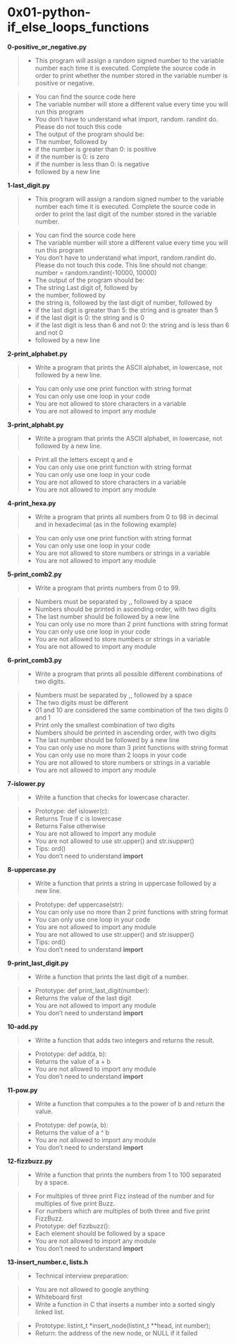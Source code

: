 # 0x01-python-if_else_loops_functions

**0-positive_or_negative.py**
> * This program will assign a random signed number to the variable number each time it is executed. Complete the source code in order to print whether the number stored in the variable number is positive or negative.

> * You can find the source code here
> * The variable number will store a different value every time you will run this program
> * You don’t have to understand what import, random. randint do. Please do not touch this code
> * The output of the program should be:
> * The number, followed by
> * if the number is greater than 0: is positive
> * if the number is 0: is zero
> * if the number is less than 0: is negative
> * followed by a new line

**1-last_digit.py**
> * This program will assign a random signed number to the variable number each time it is executed. Complete the source code in order to print the last digit of the number stored in the variable number.

> * You can find the source code here
> * The variable number will store a different value every time you will run this program
> * You don’t have to understand what import, random.randint do. Please do not touch this code. This line should not change: number = random.randint(-10000, 10000)
> * The output of the program should be:
> * The string Last digit of, followed by
> * the number, followed by
> * the string is, followed by the last digit of number, followed by
> * if the last digit is greater than 5: the string and is greater than 5
> * if the last digit is 0: the string and is 0
> * if the last digit is less than 6 and not 0: the string and is less than 6 and not 0
> * followed by a new line

**2-print_alphabet.py**
> * Write a program that prints the ASCII alphabet, in lowercase, not followed by a new line.

> * You can only use one print function with string format
> * You can only use one loop in your code
> * You are not allowed to store characters in a variable
> * You are not allowed to import any module

**3-print_alphabt.py**
> * Write a program that prints the ASCII alphabet, in lowercase, not followed by a new line.

> * Print all the letters except q and e
> * You can only use one print function with string format
> * You can only use one loop in your code
> * You are not allowed to store characters in a variable
> * You are not allowed to import any module

**4-print_hexa.py**
> * Write a program that prints all numbers from 0 to 98 in decimal and in hexadecimal (as in the following example)

> * You can only use one print function with string format
> * You can only use one loop in your code
> * You are not allowed to store numbers or strings in a variable
> * You are not allowed to import any module

**5-print_comb2.py**
> * Write a program that prints numbers from 0 to 99.

> * Numbers must be separated by ,, followed by a space
> * Numbers should be printed in ascending order, with two digits
> * The last number should be followed by a new line
> * You can only use no more than 2 print functions with string format
> * You can only use one loop in your code
> * You are not allowed to store numbers or strings in a variable
> * You are not allowed to import any module

**6-print_comb3.py**
> * Write a program that prints all possible different combinations of two digits.

> * Numbers must be separated by ,, followed by a space
> * The two digits must be different
> * 01 and 10 are considered the same combination of the two digits 0 and 1
> * Print only the smallest combination of two digits
> * Numbers should be printed in ascending order, with two digits
> * The last number should be followed by a new line
> * You can only use no more than 3 print functions with string format
> * You can only use no more than 2 loops in your code
> * You are not allowed to store numbers or strings in a variable
> * You are not allowed to import any module

**7-islower.py**
> * Write a function that checks for lowercase character.

> * Prototype: def islower(c):
> * Returns True if c is lowercase
> * Returns False otherwise
> * You are not allowed to import any module
> * You are not allowed to use str.upper() and str.isupper()
> * Tips: ord()
> * You don’t need to understand __import__

**8-uppercase.py**
> * Write a function that prints a string in uppercase followed by a new line.

> * Prototype: def uppercase(str):
> * You can only use no more than 2 print functions with string format
> * You can only use one loop in your code
> * You are not allowed to import any module
> * You are not allowed to use str.upper() and str.isupper()
> * Tips: ord()
> * You don’t need to understand __import__

**9-print_last_digit.py**
> * Write a function that prints the last digit of a number.

> * Prototype: def print_last_digit(number):
> * Returns the value of the last digit
> * You are not allowed to import any module
> * You don’t need to understand __import__

**10-add.py**
> * Write a function that adds two integers and returns the result.

> * Prototype: def add(a, b):
> * Returns the value of a + b
> * You are not allowed to import any module
> * You don’t need to understand __import__

**11-pow.py**
> * Write a function that computes a to the power of b and return the value.

> * Prototype: def pow(a, b):
> * Returns the value of a ^ b
> * You are not allowed to import any module
> * You don’t need to understand __import__

**12-fizzbuzz.py**
> * Write a function that prints the numbers from 1 to 100 separated by a space.

> * For multiples of three print Fizz instead of the number and for multiples of five print Buzz.
> * For numbers which are multiples of both three and five print FizzBuzz.
> * Prototype: def fizzbuzz():
> * Each element should be followed by a space
> * You are not allowed to import any module
> * You don’t need to understand __import__

**13-insert_number.c, lists.h**
> * Technical interview preparation:

> * You are not allowed to google anything
> * Whiteboard first
> * Write a function in C that inserts a number into a sorted singly linked list.

> * Prototype: listint_t *insert_node(listint_t **head, int number);
> * Return: the address of the new node, or NULL if it failed
